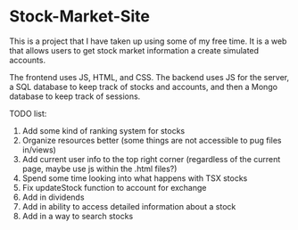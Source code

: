 # Stock-Market-Site
This is a project that I have taken up using some of my free time. It is a web that allows users to get stock market information a create simulated accounts.

The frontend uses JS, HTML, and CSS. The backend uses JS for the server, a SQL database to keep track of stocks and accounts, and then a Mongo database to keep track of sessions.

TODO list:
1. Add some kind of ranking system for stocks
2. Organize resources better (some things are not accessible to pug files in/views)
3. Add current user info to the top right corner (regardless of the current page, maybe use js within the .html files?)
4. Spend some time looking into what happens with TSX stocks
5. Fix updateStock function to account for exchange
6. Add in dividends
7. Add in ability to access detailed information about a stock
8. Add in a way to search stocks
